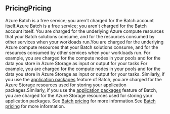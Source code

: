## <a name="pricing"></a><span data-ttu-id="dfdcd-101">Pricing</span><span class="sxs-lookup"><span data-stu-id="dfdcd-101">Pricing</span></span>

<span data-ttu-id="dfdcd-102">Azure Batch is a free service; you aren't charged for the Batch account itself.</span><span class="sxs-lookup"><span data-stu-id="dfdcd-102">Azure Batch is a free service; you aren't charged for the Batch account itself.</span></span> <span data-ttu-id="dfdcd-103">You are charged for the underlying Azure compute resources that your Batch solutions consume, and for the resources consumed by other services when your workloads run.</span><span class="sxs-lookup"><span data-stu-id="dfdcd-103">You are charged for the underlying Azure compute resources that your Batch solutions consume, and for the resources consumed by other services when your workloads run.</span></span> <span data-ttu-id="dfdcd-104">For example, you are charged for the compute nodes in your pools and for the data you store in Azure Storage as input or output for your tasks.</span><span class="sxs-lookup"><span data-stu-id="dfdcd-104">For example, you are charged for the compute nodes in your pools and for the data you store in Azure Storage as input or output for your tasks.</span></span> <span data-ttu-id="dfdcd-105">Similarly, if you use the [application packages](../articles/batch/batch-application-packages.md) feature of Batch, you are charged for the Azure Storage resources used for storing your application packages.</span><span class="sxs-lookup"><span data-stu-id="dfdcd-105">Similarly, if you use the [application packages](../articles/batch/batch-application-packages.md) feature of Batch, you are charged for the Azure Storage resources used for storing your application packages.</span></span> <span data-ttu-id="dfdcd-106">See [Batch pricing](https://azure.microsoft.com/pricing/details/batch/) for more information.</span><span class="sxs-lookup"><span data-stu-id="dfdcd-106">See [Batch pricing](https://azure.microsoft.com/pricing/details/batch/) for more information.</span></span>
